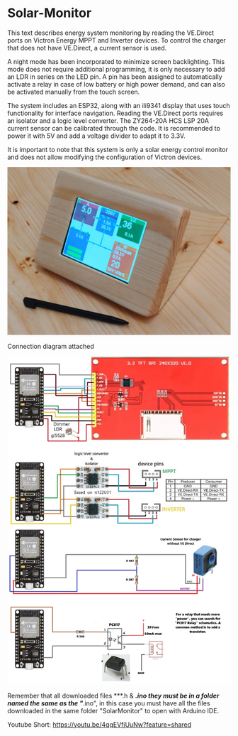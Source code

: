# Solar-Monitor
This text describes energy system monitoring by reading the VE.Direct ports on Victron Energy MPPT and Inverter devices. To control the charger that does not have VE.Direct, a current sensor is used.

A night mode has been incorporated to minimize screen backlighting. This mode does not require additional programming, it is only necessary to add an LDR in series on the LED pin. A pin has been assigned to automatically activate a relay in case of low battery or high power demand, and can also be activated manually from the touch screen.

The system includes an ESP32, along with an ili9341 display that uses touch functionality for interface navigation. Reading the VE.Direct ports requires an isolator and a logic level converter. The ZY264-20A HCS LSP 20A current sensor can be calibrated through the code. It is recommended to power it with 5V and add a voltage divider to adapt it to 3.3V.

It is important to note that this system is only a solar energy control monitor and does not allow modifying the configuration of Victron devices.

![Image](SolarMonitorDisplay110.jpg)

Connection diagram attached

![Image](SolarMonitorV110.jpg)

Remember that all downloaded files ***.h & ***.ino they must be in a folder named the same as the "***.ino", in this case you must have all the files downloaded in the same folder "SolarMonitor" to open with Arduino IDE.

Youtube Short:
https://youtu.be/4qqEVfjUuNw?feature=shared
